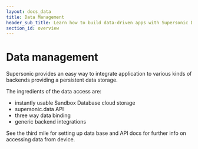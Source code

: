 ```yaml
---
layout: docs_data
title: Data Management
header_sub_title: Learn how to build data-driven apps with Supersonic Data and AngularJS.
section_id: overview
---
```


# Data management

Supersonic provides an easy way to integrate application to various kinds of backends providing a persistent data storage.

The ingredients of the data access are:

 - instantly usable Sandbox Database cloud storage
 - supersonic.data API
 - three way data binding
 - generic backend integrations

 See the third mile for setting up data base and API docs for further info on accessing data from device.